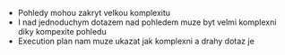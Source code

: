 - Pohledy mohou zakryt velkou komplexitu
- I nad jednoduchym dotazem nad pohledem muze byt velmi komplexni diky kompexite pohledu
- Execution plan nam muze ukazat jak komplexni a drahy dotaz je